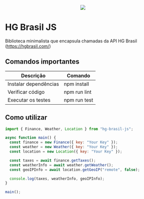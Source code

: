 <p align="center">
  <img src="https://hgbrasil.com/assets/hg-br-logo-29abe59800e509879c6b79ff8861370119567f923c815595f7d19dff4986d786.png">
</p>

# HG Brasil JS

Biblioteca minimalista que encapsula chamadas da API HG Brasil (https://hgbrasil.com/)

## Comandos importantes

| Descrição             | Comando      |
| --------------------- | ------------ |
| Instalar dependências | npm install  |
| Verificar código      | npm run lint |
| Executar os testes    | npm run test |

## Como utilizar

```js
import { Finance, Weather, Location } from "hg-brasil-js";

async function main() {
  const finance = new Finance({ key: "Your Key" });
  const weather = new Weather({ key: "Your Key" });
  const location = new Location({ key: "Your Key" });

  const taxes = await finance.getTaxes();
  const weatherInfo = await weather.getWeather();
  const geoIPInfo = await location.getGeoIP("remote", false);

  console.log(taxes, weatherInfo, geoIPInfo);
}

main();
```
